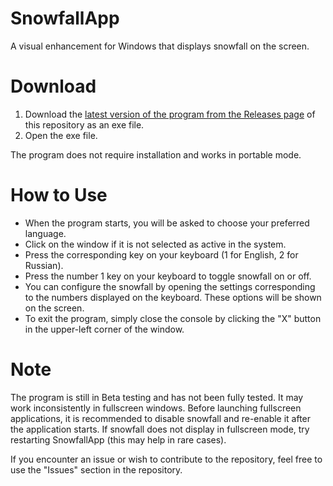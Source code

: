 SnowfallApp
=========================

A visual enhancement for Windows that displays snowfall on the screen.

# Download

1. Download the [latest version of the program from the Releases page](https://github.com/Wazer999/SnowfallApp/Releases) of this repository as an exe file.
2. Open the exe file.

The program does not require installation and works in portable mode.

# How to Use

* When the program starts, you will be asked to choose your preferred language.
* Click on the window if it is not selected as active in the system.
* Press the corresponding key on your keyboard (1 for English, 2 for Russian).
* Press the number 1 key on your keyboard to toggle snowfall on or off.
* You can configure the snowfall by opening the settings corresponding to the numbers displayed on the keyboard. These options will be shown on the screen.
* To exit the program, simply close the console by clicking the "X" button in the upper-left corner of the window.

# Note

The program is still in Beta testing and has not been fully tested.
It may work inconsistently in fullscreen windows. Before launching fullscreen applications, it is recommended to disable snowfall and re-enable it after the application starts. If snowfall does not display in fullscreen mode, try restarting SnowfallApp (this may help in rare cases).

If you encounter an issue or wish to contribute to the repository, feel free to use the "Issues" section in the repository.
